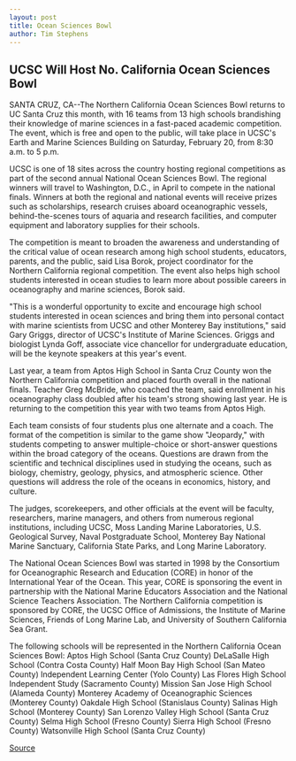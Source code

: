 ```yaml
---
layout: post
title: Ocean Sciences Bowl
author: Tim Stephens
---
```


## UCSC Will Host No. California Ocean Sciences Bowl

SANTA CRUZ, CA--The Northern California Ocean Sciences Bowl returns to UC Santa Cruz this month, with 16 teams from 13 high schools brandishing their knowledge of marine sciences in a fast-paced academic competition. The event, which is free and open to the public, will take place in UCSC's Earth and Marine Sciences Building on Saturday, February 20, from 8:30 a.m. to 5 p.m.

UCSC is one of 18 sites across the country hosting regional competitions as part of the second annual National Ocean Sciences Bowl. The regional winners will travel to Washington, D.C., in April to compete in the national finals. Winners at both the regional and national events will receive prizes such as scholarships, research cruises aboard oceanographic vessels, behind-the-scenes tours of aquaria and research facilities, and computer equipment and laboratory supplies for their schools.

The competition is meant to broaden the awareness and understanding of the critical value of ocean research among high school students, educators, parents, and the public, said Lisa Borok, project coordinator for the Northern California regional competition. The event also helps high school students interested in ocean studies to learn more about possible careers in oceanography and marine sciences, Borok said.

"This is a wonderful opportunity to excite and encourage high school students interested in ocean sciences and bring them into personal contact with marine scientists from UCSC and other Monterey Bay institutions," said Gary Griggs, director of UCSC's Institute of Marine Sciences. Griggs and biologist Lynda Goff, associate vice chancellor for undergraduate education, will be the keynote speakers at this year's event.

Last year, a team from Aptos High School in Santa Cruz County won the Northern California competition and placed fourth overall in the national finals. Teacher Greg McBride, who coached the team, said enrollment in his oceanography class doubled after his team's strong showing last year. He is returning to the competition this year with two teams from Aptos High.

Each team consists of four students plus one alternate and a coach. The format of the competition is similar to the game show "Jeopardy," with students competing to answer multiple-choice or short-answer questions within the broad category of the oceans. Questions are drawn from the scientific and technical disciplines used in studying the oceans, such as biology, chemistry, geology, physics, and atmospheric science. Other questions will address the role of the oceans in economics, history, and culture.

The judges, scorekeepers, and other officials at the event will be faculty, researchers, marine managers, and others from numerous regional institutions, including UCSC, Moss Landing Marine Laboratories, U.S. Geological Survey, Naval Postgraduate School, Monterey Bay National Marine Sanctuary, California State Parks, and Long Marine Laboratory.

The National Ocean Sciences Bowl was started in 1998 by the Consortium for Oceanographic Research and Education (CORE) in honor of the International Year of the Ocean. This year, CORE is sponsoring the event in partnership with the National Marine Educators Association and the National Science Teachers Association. The Northern California competition is sponsored by CORE, the UCSC Office of Admissions, the Institute of Marine Sciences, Friends of Long Marine Lab, and University of Southern California Sea Grant.

The following schools will be represented in the Northern California Ocean Sciences Bowl: Aptos High School (Santa Cruz County) DeLaSalle High School (Contra Costa County) Half Moon Bay High School (San Mateo County) Independent Learning Center (Yolo County) Las Flores High School Independent Study (Sacramento County) Mission San Jose High School (Alameda County) Monterey Academy of Oceanographic Sciences (Monterey County) Oakdale High School (Stanislaus County) Salinas High School (Monterey County) San Lorenzo Valley High School (Santa Cruz County) Selma High School (Fresno County) Sierra High School (Fresno County) Watsonville High School (Santa Cruz County)

[Source](http://www1.ucsc.edu/news_events/press_releases/archive/98-99/02-99/scibowl.htm "Permalink to UC Santa Cruz: Ocean Sciences Bowl")